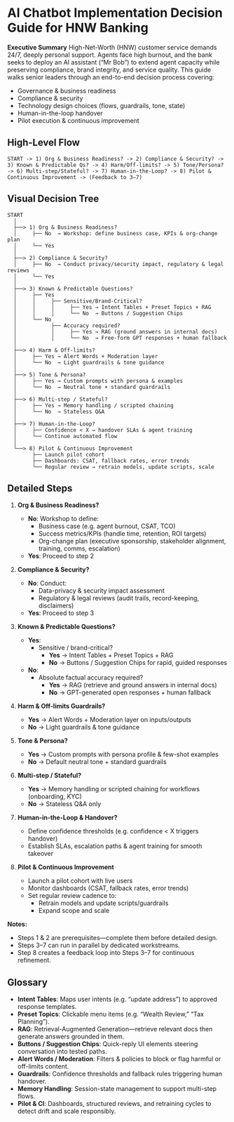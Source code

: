  # AI Chatbot Implementation Decision Guide for HNW Banking

 **Executive Summary**
 High-Net-Worth (HNW) customer service demands 24/7, deeply personal support. Agents face high burnout, and the bank seeks to deploy an AI assistant (“Mr Bob”) to extend agent capacity while preserving compliance, brand integrity, and service quality. This guide walks senior leaders through an end-to-end decision process covering:
 - Governance & business readiness
 - Compliance & security
 - Technology design choices (flows, guardrails, tone, state)
 - Human-in-the-loop handover
 - Pilot execution & continuous improvement

 ## High-Level Flow
 ```
 START -> 1) Org & Business Readiness? -> 2) Compliance & Security? -> 3) Known & Predictable Qs? -> 4) Harm/Off-limits? -> 5) Tone/Persona? -> 6) Multi-step/Stateful? -> 7) Human-in-the-Loop? -> 8) Pilot & Continuous Improvement -> (Feedback to 3–7)
 ```

## Visual Decision Tree
```text
START
  │
  ├──> 1) Org & Business Readiness?
  │     ├── No  → Workshop: define business case, KPIs & org-change plan
  │     └── Yes
  │
  ├──> 2) Compliance & Security?
  │     ├── No  → Conduct privacy/security impact, regulatory & legal reviews
  │     └── Yes
  │
  ├──> 3) Known & Predictable Questions?
  │     ├── Yes
  │     │     ├── Sensitive/Brand-Critical?
  │     │     │     ├── Yes → Intent Tables + Preset Topics + RAG
  │     │     │     └── No  → Buttons / Suggestion Chips
  │     └── No
  │           ├── Accuracy required?
  │           │     ├── Yes → RAG (ground answers in internal docs)
  │           │     └── No  → Free-form GPT responses + human fallback
  │
  ├──> 4) Harm & Off-limits?
  │     ├── Yes → Alert Words + Moderation layer
  │     └── No  → Light guardrails & tone guidance
  │
  ├──> 5) Tone & Persona?
  │     ├── Yes → Custom prompts with persona & examples
  │     └── No  → Neutral tone + standard guardrails
  │
  ├──> 6) Multi-step / Stateful?
  │     ├── Yes → Memory handling / scripted chaining
  │     └── No  → Stateless Q&A
  │
  ├──> 7) Human-in-the-Loop?
  │     ├── Confidence < X → handover SLAs & agent training
  │     └── Continue automated flow
  │
  └──> 8) Pilot & Continuous Improvement
        ├── Launch pilot cohort
        ├── Dashboards: CSAT, fallback rates, error trends
        └── Regular review → retrain models, update scripts, scale
```

 ## Detailed Steps

 1) **Org & Business Readiness?**
    - **No**: Workshop to define:
      - Business case (e.g. agent burnout, CSAT, TCO)
      - Success metrics/KPIs (handle time, retention, ROI targets)
      - Org-change plan (executive sponsorship, stakeholder alignment, training, comms, escalation)
    - **Yes**: Proceed to step 2

 2) **Compliance & Security?**
    - **No**: Conduct:
      - Data-privacy & security impact assessment
      - Regulatory & legal reviews (audit trails, record-keeping, disclaimers)
    - **Yes**: Proceed to step 3

 3) **Known & Predictable Questions?**
    - **Yes**:
      - Sensitive / brand-critical?
        - **Yes** → Intent Tables + Preset Topics + RAG
        - **No**  → Buttons / Suggestion Chips for rapid, guided responses
    - **No**:
      - Absolute factual accuracy required?
        - **Yes** → RAG (retrieve and ground answers in internal docs)
        - **No**  → GPT-generated open responses + human fallback

 4) **Harm & Off-limits Guardrails?**
    - **Yes** → Alert Words + Moderation layer on inputs/outputs
    - **No**  → Light guardrails & tone guidance

 5) **Tone & Persona?**
    - **Yes** → Custom prompts with persona profile & few-shot examples
    - **No**  → Default neutral tone + standard guardrails

 6) **Multi-step / Stateful?**
    - **Yes** → Memory handling or scripted chaining for workflows (onboarding, KYC)
    - **No**  → Stateless Q&A only

 7) **Human-in-the-Loop & Handover?**
    - Define confidence thresholds (e.g. confidence < X triggers handover)
    - Establish SLAs, escalation paths & agent training for smooth takeover

 8) **Pilot & Continuous Improvement**
    - Launch a pilot cohort with live users
    - Monitor dashboards (CSAT, fallback rates, error trends)
    - Set regular review cadence to:
      - Retrain models and update scripts/guardrails
      - Expand scope and scale

 **Notes:**
 - Steps 1 & 2 are prerequisites—complete them before detailed design.
 - Steps 3–7 can run in parallel by dedicated workstreams.
 - Step 8 creates a feedback loop into Steps 3–7 for continuous refinement.

 ## Glossary
 - **Intent Tables**: Maps user intents (e.g. “update address”) to approved response templates.
 - **Preset Topics**: Clickable menu items (e.g. “Wealth Review,” “Tax Planning”).
 - **RAG**: Retrieval-Augmented Generation—retrieve relevant docs then generate answers grounded in them.
 - **Buttons / Suggestion Chips**: Quick-reply UI elements steering conversation into tested paths.
 - **Alert Words / Moderation**: Filters & policies to block or flag harmful or off-limits content.
 - **Guardrails**: Confidence thresholds and fallback rules triggering human handover.
 - **Memory Handling**: Session-state management to support multi-step flows.
 - **Pilot & CI**: Dashboards, structured reviews, and retraining cycles to detect drift and scale responsibly.